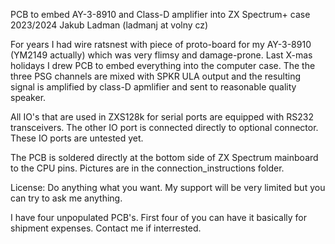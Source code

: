 PCB to embed AY-3-8910 and Class-D amplifier into ZX Spectrum+ case
2023/2024 Jakub Ladman 
(ladmanj at volny cz)

For years I had wire ratsnest with piece of proto-board for my AY-3-8910 (YM2149 actually) which was very flimsy and damage-prone.
Last X-mas holidays I drew PCB to embed everything into the computer case.
The the three PSG channels are mixed with SPKR ULA output and the resulting signal is amplified by class-D apmlifier and sent to reasonable quality speaker.

All IO's that are used in ZXS128k for serial ports are equipped with RS232 transceivers. The other IO port is connected directly to optional connector.
These IO ports are untested yet.

The PCB is soldered directly at the bottom side of ZX Spectrum mainboard to the CPU pins.
Pictures are in the connection_instructions folder.

License: Do anything what you want. My support will be very limited but you can try to ask me anything.

I have four unpopulated PCB's. First four of you can have it basically for shipment expenses. Contact me if interrested.
